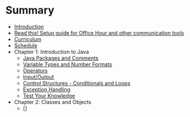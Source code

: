 # Summary

- [Introduction](README.md)
- [Read this! Setup guide for Office Hour and other communication tools](/communication_setup.md)
- [Curriculum](/curriculum/curriculum.md)
- [Schedule](schedule.md)
- Chapter 1: Introduction to Java
	- [Java Packages and Comments]()
	- [Variable Types and Number Formats]()
	- [Operators]()
	- [Input/Output]()
	- [Control Structures - Conditionals and Loops]()
	- [Exception Handling]()
	- [Test Your Knowledge]()
- Chapter 2: Classes and Objects
	- []
